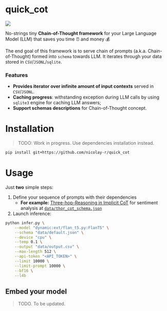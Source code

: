 # quick_cot
![](https://img.shields.io/badge/Python-3.9-brightgreen.svg)

No-strings tiny **Chain-of-Thought framework** for your Large Language Model (LLM) that saves you time ⏰ and money 💰

The end goal of this framework is to serve chain of prompts (a.k.a. Chain-of-Thought) formed into `schema` towards LLM.
It iterates through your data stored in `CSV`/`JSONL`/`sqlite`.

### Features
* **Provides iterator over infinite amount of input contexts** served in `CSV`/`JSONL`.
* **Caching progress**: withstanding exception during LLM calls by using `sqlite3` engine for caching LLM answers;
* **Support schemas descriptions** for Chain-of-Thought concept.

# Installation

> TODO: Work in progress. Use dependencies installation instead.

```bash
pip install git+https://github.com/nicolay-r/quick_cot
```

# Usage

Just **two** simple steps:

1. Define your sequence of prompts with their dependencies
   * **For example:** [Three-hop-Reasoning in Implicit CoT](https://arxiv.org/pdf/2305.11255.pdf) for sentiment analysis at 
     [`data/thor_cot_schema.json`](/data/thor_cot_schema.json)
2. Launch inference:
```bash
python infer.py \
    --model "dynamic:ext/flan_t5.py:FlanT5" \
    --schema "data/default.json" \
    --device "cpu" \
    --temp 0.1 \
    --output "data/output.csv" \
    --max-length 512 \
    --api-token "<API_TOKEN>" \
    --limit 10000 \
    --limit-prompt 10000 \
    --bf16 \
    --l4b
```

## Embed your model

> TODO. To be updated.